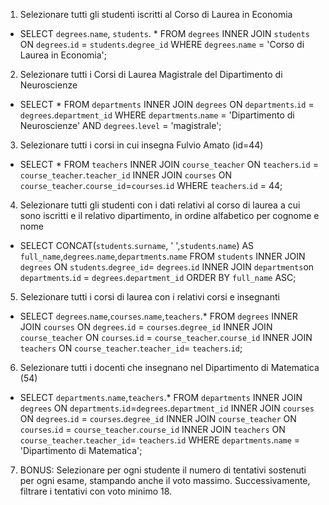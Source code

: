 <!-- PS  lascio dei commenti dove sono i ragionamenti che ho fatto prima di arrivare alla soluzione finale 
 -->
1. Selezionare tutti gli studenti iscritti al Corso di Laurea in Economia

- SELECT `degrees`.`name`, `students`. * FROM `degrees` INNER JOIN `students` ON `degrees`.`id` = `students`.`degree_id` WHERE `degrees`.`name` = 'Corso di Laurea in Economia';


2. Selezionare tutti i Corsi di Laurea Magistrale del Dipartimento di
Neuroscienze

- SELECT * FROM `departments` INNER JOIN `degrees` ON `departments`.`id` = `degrees`.`department_id` WHERE `departments`.`name` = 'Dipartimento di Neuroscienze' AND `degrees`.`level` = 'magistrale';


3. Selezionare tutti i corsi in cui insegna Fulvio Amato (id=44)


- SELECT * FROM `teachers` INNER JOIN `course_teacher` ON `teachers`.`id` = `course_teacher`.`teacher_id` INNER JOIN `courses` ON `course_teacher`.`course_id`=`courses`.`id` WHERE `teachers`.`id` = 44;


4. Selezionare tutti gli studenti con i dati relativi al corso di laurea a cui sono iscritti e il relativo dipartimento, in ordine alfabetico per cognome e
nome

<!-- - SELECT * FROM `students`
INNER JOIN `degrees` ON `students`.`degree_id`= `degrees`.`id`
INNER JOIN `departments`on `departments`.`id` = `degrees`.`department_id`;

- SELECT `students`.*,`degrees`.`name`,`departments`.`name` FROM `students` INNER JOIN `degrees` ON `students`.`degree_id`= `degrees`.`id` INNER JOIN `departments`on `departments`.`id` = `degrees`.`department_id`; -->

<!-- - SELECT CONCAT(`students`.`surname`, ' ',`students`.`name`),`degrees`.`name`,`departments`.`name` FROM `students` INNER JOIN `degrees` ON `students`.`degree_id`= `degrees`.`id` INNER JOIN `departments`on `departments`.`id` = `degrees`.`department_id`; -->

- SELECT CONCAT(`students`.`surname`, ' ',`students`.`name`) AS `full_name`,`degrees`.`name`,`departments`.`name` FROM `students` INNER JOIN `degrees` ON `students`.`degree_id`= `degrees`.`id` INNER JOIN `departments`on `departments`.`id` = `degrees`.`department_id` ORDER BY `full_name` ASC;


5. Selezionare tutti i corsi di laurea con i relativi corsi e insegnanti

<!-- - SELECT * FROM `degrees` INNER JOIN `courses` ON `degrees`.`id` = `courses`.`degree_id` INNER JOIN `course_teacher` ON `courses`.`id` = `course_teacher`.`course_id` INNER JOIN `teachers` ON `course_teacher`.`teacher_id`= `teachers`.`id`; -->
- SELECT `degrees`.`name`,`courses`.`name`,`teachers`.* FROM `degrees` INNER JOIN `courses` ON `degrees`.`id` = `courses`.`degree_id` INNER JOIN `course_teacher` ON `courses`.`id` = `course_teacher`.`course_id` INNER JOIN `teachers` ON `course_teacher`.`teacher_id`= `teachers`.`id`;

6. Selezionare tutti i docenti che insegnano nel Dipartimento di
Matematica (54)

- SELECT `departments`.`name`,`teachers`.* FROM `departments` INNER JOIN `degrees` ON `departments`.`id`=`degrees`.`department_id` INNER JOIN `courses` ON `degrees`.`id` = `courses`.`degree_id` INNER JOIN `course_teacher` ON `courses`.`id` = `course_teacher`.`course_id` INNER JOIN `teachers` ON `course_teacher`.`teacher_id`= `teachers`.`id` WHERE `departments`.`name` = 'Dipartimento di Matematica';


7. BONUS: Selezionare per ogni studente il numero di tentativi sostenuti per ogni esame, stampando anche il voto massimo. Successivamente,
filtrare i tentativi con voto minimo 18.